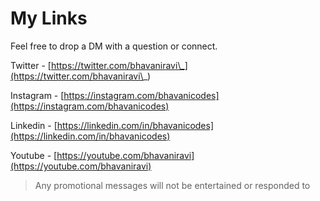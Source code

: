 # My Links

Feel free to drop a DM with a question or connect.

Twitter - [https://twitter.com/bhavaniravi\_](https://twitter.com/bhavaniravi\_)

Instagram - [https://instagram.com/bhavanicodes](https://instagram.com/bhavanicodes)

Linkedin - [https://linkedin.com/in/bhavanicodes](https://linkedin.com/in/bhavanicodes)

Youtube - [https://youtube.com/bhavaniravi](https://youtube.com/bhavaniravi)

> Any promotional messages will not be entertained or responded to
